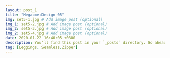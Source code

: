 ```yaml
---
layout: post_1
title: "Megacme:Design 05"
img: set5-1.jpg # Add image post (optional)
img_1: set5-2.jpg # Add image post (optional)
img_2: set5-3.jpg # Add image post (optional)
img_2: set5-4.jpg # Add image post (optional)
date: 2020-01-22 16:40:05 +0300
description: You’ll find this post in your `_posts` directory. Go ahead and edit it and re-build the site to see your changes. # Add post description (optional)
tag: [Leggings, Seamless,Zipper]
---
```


